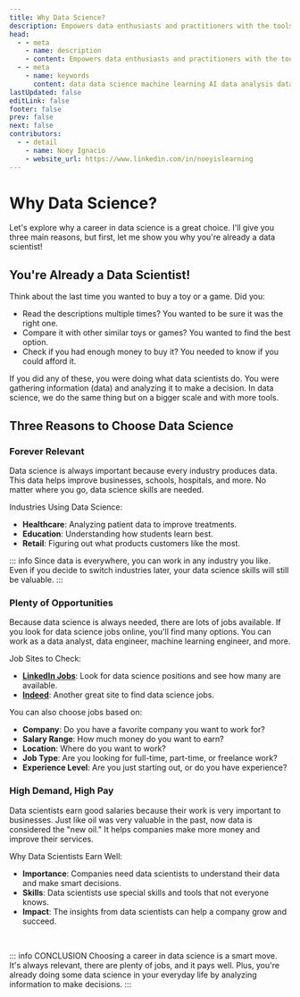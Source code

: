 ```yaml
---
title: Why Data Science?
description: Empowers data enthusiasts and practitioners with the tools and knowledge to unlock the potential of data.
head:
  - - meta
    - name: description
    - content: Empowers data enthusiasts and practitioners with the tools and knowledge to unlock the potential of data.
  - - meta
    - name: keywords
      content: data data science machine learning AI data analysis data-driven data enthusiasts data practitioners
lastUpdated: false
editLink: false
footer: false
prev: false
next: false
contributors:
  - - detail
    - name: Noey Ignacio
    - website_url: https://www.linkedin.com/in/noeyislearning
---
```


# Why Data Science?

Let's explore why a career in data science is a great choice. I'll give you three main reasons, but first, let me show you why you're already a data scientist!

## You're Already a Data Scientist!

Think about the last time you wanted to buy a toy or a game. Did you:

- Read the descriptions multiple times? You wanted to be sure it was the right one.
- Compare it with other similar toys or games? You wanted to find the best option.
- Check if you had enough money to buy it? You needed to know if you could afford it.

If you did any of these, you were doing what data scientists do. You were gathering information (data) and analyzing it to make a decision. In data science, we do the same thing but on a bigger scale and with more tools.

## Three Reasons to Choose Data Science

### Forever Relevant

Data science is always important because every industry produces data. This data helps improve businesses, schools, hospitals, and more. No matter where you go, data science skills are needed.

Industries Using Data Science:

- **Healthcare**: Analyzing patient data to improve treatments.
- **Education**: Understanding how students learn best.
- **Retail**: Figuring out what products customers like the most.

::: info
Since data is everywhere, you can work in any industry you like. Even if you decide to switch industries later, your data science skills will still be valuable.
:::

### Plenty of Opportunities

Because data science is always needed, there are lots of jobs available. If you look for data science jobs online, you'll find many options. You can work as a data analyst, data engineer, machine learning engineer, and more.

Job Sites to Check:

- **[LinkedIn Jobs](https://www.linkedin.com/jobs/)**: Look for data science positions and see how many are available.
- **[Indeed](https://www.indeed.jobs/)**: Another great site to find data science jobs.

You can also choose jobs based on:

- **Company**: Do you have a favorite company you want to work for?
- **Salary Range**: How much money do you want to earn?
- **Location**: Where do you want to work?
- **Job Type**: Are you looking for full-time, part-time, or freelance work?
- **Experience Level**: Are you just starting out, or do you have experience?

### High Demand, High Pay

Data scientists earn good salaries because their work is very important to businesses. Just like oil was very valuable in the past, now data is considered the "new oil." It helps companies make more money and improve their services.

Why Data Scientists Earn Well:

- **Importance**: Companies need data scientists to understand their data and make smart decisions.
- **Skills**: Data scientists use special skills and tools that not everyone knows.
- **Impact**: The insights from data scientists can help a company grow and succeed.

<br />

::: info CONCLUSION
Choosing a career in data science is a smart move. It's always relevant, there are plenty of jobs, and it pays well. Plus, you're already doing some data science in your everyday life by analyzing information to make decisions.
:::
